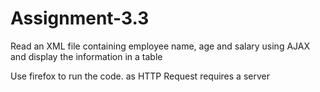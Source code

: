 # Assignment-3.3
Read an XML file containing employee name, age and salary using AJAX and display the information         in a table

Use firefox to run the code. as HTTP Request requires a server

